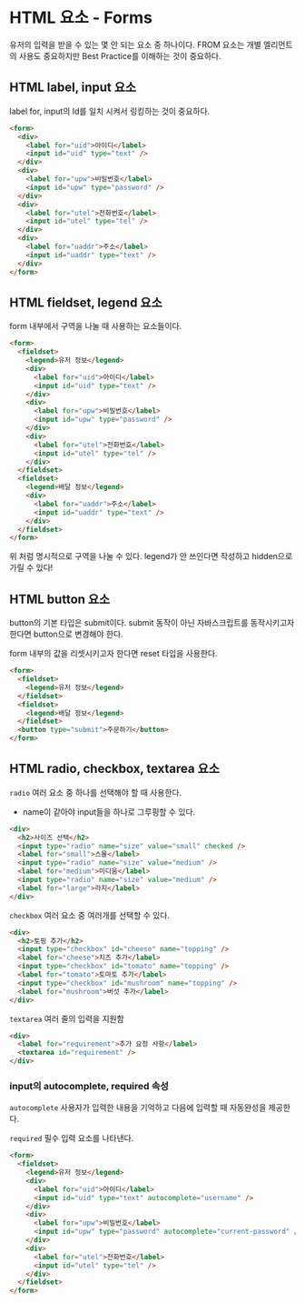 # HTML 요소 - Forms

유저의 입력을 받을 수 있는 몇 안 되는 요소 중 하나이다.
FROM 요소는 개별 엘리먼트의 사용도 중요하지만 Best Practice를 이해하는 것이 중요하다.

## HTML label, input 요소

label for, input의 Id를 일치 시켜서 링킹하는 것이 중요하다.

```html
<form>
  <div>
    <label for="uid">아이디</label>
    <input id="uid" type="text" />
  </div>
  <div>
    <label for="upw">비밀번호</label>
    <input id="upw" type="password" />
  </div>
  <div>
    <label for="utel">전화번호</label>
    <input id="utel" type="tel" />
  </div>
  <div>
    <label for="uaddr">주소</label>
    <input id="uaddr" type="text" />
  </div>
</form>
```

## HTML fieldset, legend 요소

form 내부에서 구역을 나눌 때 사용하는 요소들이다.

```html
<form>
  <fieldset>
    <legend>유저 정보</legend>
    <div>
      <label for="uid">아이디</label>
      <input id="uid" type="text" />
    </div>
    <div>
      <label for="upw">비밀번호</label>
      <input id="upw" type="password" />
    </div>
    <div>
      <label for="utel">전화번호</label>
      <input id="utel" type="tel" />
    </div>
  </fieldset>
  <fieldset>
    <legend>배달 정보</legend>
    <div>
      <label for="uaddr">주소</label>
      <input id="uaddr" type="text" />
    </div>
  </fieldset>
</form>
```

위 처럼 명시적으로 구역을 나눌 수 있다. legend가 안 쓰인다면 작성하고 hidden으로 가릴 수 있다!

## HTML button 요소

button의 기본 타입은 submit이다. submit 동작이 아닌 자바스크립트를 동작시키고자 한다면 button으로 변경해야 한다.

form 내부의 값을 리셋시키고자 한다면 reset 타입을 사용한다.

```html
<form>
  <fieldset>
    <legend>유저 정보</legend>
  </fieldset>
  <fieldset>
    <legend>배달 정보</legend>
  </fieldset>
  <button type="submit">주문하기</button>
</form>
```

## HTML radio, checkbox, textarea 요소

`radio` 여러 요소 중 하나를 선택해야 할 때 사용한다.

- name이 같아야 input들을 하나로 그루핑할 수 있다.

```html
<div>
  <h2>사이즈 선택</h2>
  <input type="radio" name="size" value="small" checked />
  <label for="small">스몰</label>
  <input type="radio" name="size" value="medium" />
  <label for="medium">미디움</label>
  <input type="radio" name="size" value="medium" />
  <label for="large">라지</label>
</div>
```

`checkbox` 여러 요소 중 여러개를 선택할 수 있다.

```html
<div>
  <h2>토핑 추가</h2>
  <input type="checkbox" id="cheese" name="topping" />
  <label for="cheese">치즈 추가</label>
  <input type="checkbox" id="tomato" name="topping" />
  <label for="tomato">토마토 추가</label>
  <input type="checkbox" id="mushroom" name="topping" />
  <label for="mushroom">버섯 추가</label>
</div>
```

`textarea` 여러 줄의 입력을 지원함

```html
<div>
  <label for="requirement">추가 요청 사항</label>
  <textarea id="requirement" />
</div>
```

### input의 autocomplete, required 속성

`autocomplete` 사용자가 입력한 내용을 기억하고 다음에 입력할 때 자동완성을 제공한다.

`required` 필수 입력 요소를 나타낸다.

```html
<form>
  <fieldset>
    <legend>유저 정보</legend>
    <div>
      <label for="uid">아이디</label>
      <input id="uid" type="text" autocomplete="username" />
    </div>
    <div>
      <label for="upw">비밀번호</label>
      <input id="upw" type="password" autocomplete="current-password" />
    </div>
    <div>
      <label for="utel">전화번호</label>
      <input id="utel" type="tel" />
    </div>
  </fieldset>
</form>
```
